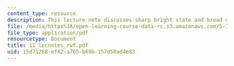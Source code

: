 ```yaml
---
content_type: resource
description: This lecture note discusses sharp bright state and broad doorway state.
file: /media/https%3A/open-learning-course-data-rc.s3.amazonaws.com/5-74-introductory-quantum-mechanics-ii-spring-2004/15d71268ef42a765b69b157d58ad4e83_11_lecnotes_rwf.pdf
file_type: application/pdf
resourcetype: Document
title: 11_lecnotes_rwf.pdf
uid: 15d71268-ef42-a765-b69b-157d58ad4e83
---
```


